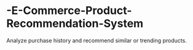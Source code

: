 # -E-Commerce-Product-Recommendation-System
Analyze purchase history and recommend similar or trending products.
